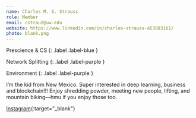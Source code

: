 ```yaml
---
name: Charles M. S. Strauss
role: Member
email: cstrau2@uw.edu
website: https://www.linkedin.com/in/charles-strauss-a53883161/
photo: blank.png
---
```


Prescience & CS
{: .label .label-blue }

Network Splitting
{: .label .label-purple }

Environment
{: .label .label-purple }

I’m the kid from New Mexico. Super interested in deep learning, business and blockchain!!! Enjoy shredding powder, meeting new people, lifting, and mountain biking—hmu if you enjoy those too.

[Instagram](https://www.instagram.com/_._shelbs__/){:target="_blank"}
